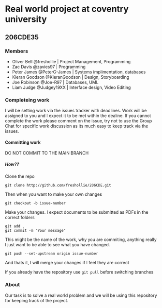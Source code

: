 # Real world project at coventry university
## 206CDE35

### Members
- Oliver Bell @freshollie | Project Management, Programming
- Zac Davis @zavies97 | Programming
- Peter James @PeterG-James | Systems implimentation, databases
- Kieran Goodson @KieranGoodson | Design, Storyboarding
- Joe Robinson @Joe-R97 | Databases, UML
- Liam Judge @Judgey19XX | Interface design, Video Editing

### Completeing work

I will be setting work via the issues tracker with deadlines. Work will be assigned to you and I expect it to be met within the dealine. If you cannot complete the work please comment on the issue, try not to use the Group Chat for specific work discussion as its much easy to keep track via the issues.

#### Committing work

DO NOT COMMIT TO THE MAIN BRANCH

##### How??

Clone the repo

    git clone http://github.com/freshollie/206CDE.git
 
Then when you want to make your own changes

    git checkout -b issue-number
 
Make your changes. I expect documents to be submitted as PDFs in the correct folders

    git add .
    git commit -m "Your message"
  
This might be the name of the work, why you are commiting, anything really I just want to be able to see what you have changed.

    git push --set-upstream origin issue-number
 
And thats it, I will merge your changes if I feel they are correct

If you already have the repository use `git pull` before switching branches
  

### About
Our task is to solve a real world problem and we will be using this repository for keeping track of the project.

